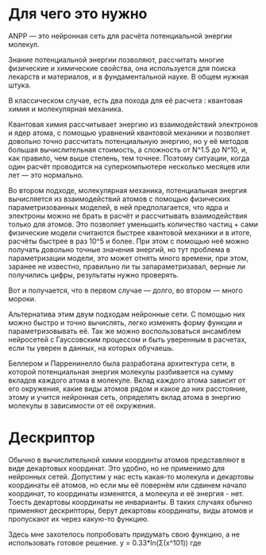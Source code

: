 # Для чего это нужно
ANPP — это нейронная сеть для расчёта потенциальной энергии молекул.
  
  Знание потенциальной энергии позволяют, рассчитать многие физические и химические свойства, она используется для поиска лекарств и материалов, и в фундаментальной науке. В общем нужная штука.
  
  В классическом случае, есть два похода для её расчета : квантовая химия и молекулярная механика.
  
  Квантовая химия рассчитывает энергию из взаимодействий электронов и ядер атома, с помощью уравнений квантовой механики и позволяет довольно точно рассчитать потенциальную энергию, но у её методов большая вычислительная стоимость, а сложность от N^1.5 до N^10, и, как правило, чем выше степень, тем точнее. Поэтому ситуации, когда один расчёт проводится на суперкомпьютере несколько месяцев или лет — это нормально.
  
  Во втором подходе, молекулярная механика, потенциальная энергия вычисляется из взаимодействий атомов с помощью физических параметризованных моделей, в ней предполагается, что ядра и электроны можно не брать в расчёт и рассчитывать взаимодействия только для атомов. Это позволяет уменьшить количество частиц + сами физические модели считаются быстрее квантовой механики и в итоге, расчёты быстрее в раз 10^5 и более. При этом с помощью неё можно получать довольно точные значения энергий, но тут проблема в параметризации модели, это может отнять много времени, при этом, заранее не известно, правильно ли ты запараметризавал, верные ли получились цифры, результаты нужно проверять.
  
  Вот и получается, что в первом случае — долго, во втором — много мороки.
  
  Альтернатива этим двум подходам нейронные сети. С помощью них можно быстро и точно вычислять, легко изменять форму функции и параметризовывать её. Так же можно воспользоваться ансамблем нейросетей с Гауссовским процессом и быть уверенным в расчетах, если ты уверен в данных, на которых обучаешь.
  
  Беллером и Парренинелло была разработана архитектура сети, в которой потенциальная энергия молекулы разбивается на сумму вкладов каждого атома в молекуле. Вклад каждого атома зависит от его окружения, какие виды атомов рядом и какое до них расстояние, этому и учится нейронная сеть, опряделять вклад атома в энергию молекулы в зависимости от её окружения. 
# Дескриптор
  Обычно в вычислительной химии координты атомов представляют в виде декартовых координат. Это удобно, но не применимо для нейронных сетей. Допустим у нас есть какая-то молекула и декартовы координаты её атомов, но если мы её повернём или сдвинем начало координат, то координаты изменятся, а молекула и её энергия - нет. Тоесть декартовы координаты не инварианты. В таких случаях обычно применяют дескрипторы, берут декартовы координаты, виды атомов и пропускают их через какую-то функцию.

  Здесь мне захотелось попробовать придумать свою функцию, а не использовать готовое решение.
  y = 0.33*ln(Σ(x^101))
  где 
